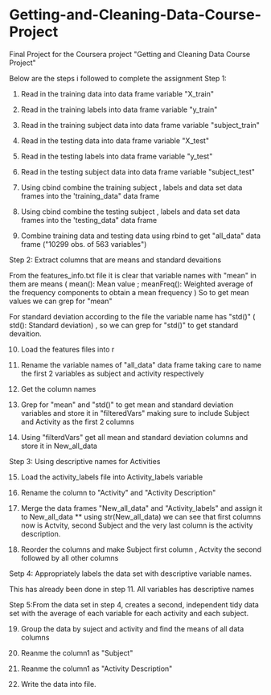 # Getting-and-Cleaning-Data-Course-Project
Final Project for the Coursera project "Getting and Cleaning Data Course Project"

Below are the steps i followed to complete the assignment
Step 1:

1) Read in the training data into data frame  variable "X_train"

2) Read in the training labels into data frame  variable "y_train"

3) Read in the training subject data into data frame  variable "subject_train"

4) Read in the testing data into data frame  variable "X_test"

5) Read in the testing labels into data frame  variable "y_test"

6) Read in the testing subject data into data frame  variable "subject_test"

7) Using cbind combine the training subject , labels and data set data frames into the 'training_data" data frame

8) Using cbind combine the testing subject , labels and data set data frames into the 'testing_data" data frame

9) Combine training data and testing data using rbind to get "all_data" data frame ("10299 obs. of  563 variables")

Step 2: Extract columns that are means and standard devaitions

From the features_info.txt file it is clear that variable names with "mean" in them are means ( mean(): Mean value ; meanFreq(): Weighted average of the frequency components to obtain a mean frequency ) So to get mean values we can grep for "mean"

For standard deviation according to the file the variable name has "std()" ( std(): Standard deviation) , so we can grep for "std()" to get standard devaition.  

10) Load the features files into r

11) Rename the variable names of "all_data" data frame taking care to name the first 2 variables as subject and activity respectively

12) Get the column names

13) Grep for "mean" and "std()" to get mean and standard deviation variables and store it in "filteredVars" making sure to include Subject and Activity as the first 2 columns

14) Using "filterdVars" get all mean and standard deviation columns and store it in New_all_data

Step 3: Using descriptive names for Activities

15) Load the activity_labels file into Activity_labels variable

16) Rename the column to "Activity" and "Activity Description"

17) Merge the data frames "New_all_data" and "Activity_labels" and assign it to New_all_data
** using str(New_all_data) we can see that first columns now is Actvity, second Subject and the very last column is the activity description. 

18) Reorder the columns and make Subject first column , Actvity the second followed by all other columns

Setp 4: Appropriately labels the data set with descriptive variable names.

This has already been done in step 11. All variables has descriptive names

Step 5:From the data set in step 4, creates a second, independent tidy data set with the average of each variable for each activity and each subject.

19) Group the data by suject and activity and find the means of all data columns

20) Reanme the column1 as "Subject"

21) Reanme the column1 as "Activity Description"

22) Write the data into file.
